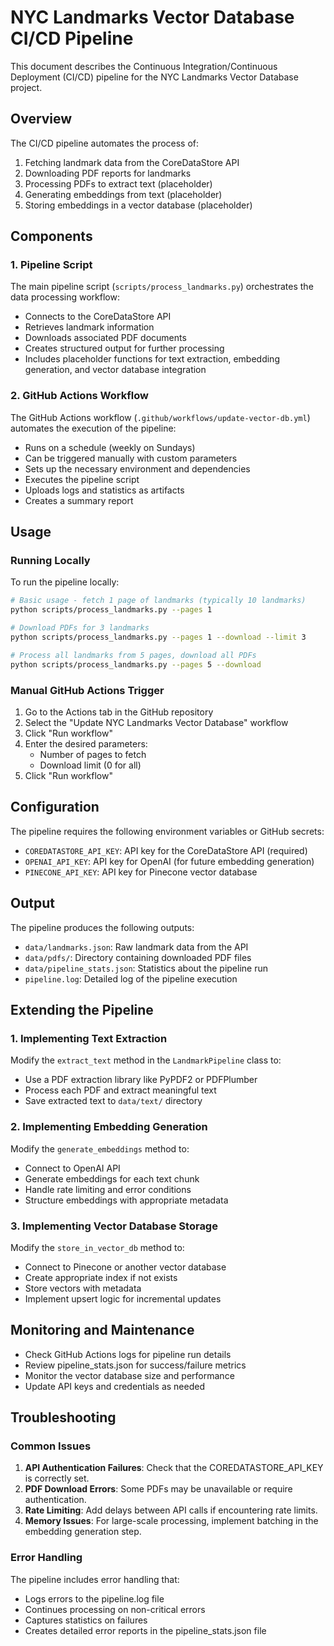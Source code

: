 # NYC Landmarks Vector Database CI/CD Pipeline

This document describes the Continuous Integration/Continuous Deployment (CI/CD)
pipeline for the NYC Landmarks Vector Database project.

## Overview

The CI/CD pipeline automates the process of:

1. Fetching landmark data from the CoreDataStore API
1. Downloading PDF reports for landmarks
1. Processing PDFs to extract text (placeholder)
1. Generating embeddings from text (placeholder)
1. Storing embeddings in a vector database (placeholder)

## Components

### 1. Pipeline Script

The main pipeline script (`scripts/process_landmarks.py`) orchestrates the data
processing workflow:

- Connects to the CoreDataStore API
- Retrieves landmark information
- Downloads associated PDF documents
- Creates structured output for further processing
- Includes placeholder functions for text extraction, embedding generation, and vector
  database integration

### 2. GitHub Actions Workflow

The GitHub Actions workflow (`.github/workflows/update-vector-db.yml`) automates the
execution of the pipeline:

- Runs on a schedule (weekly on Sundays)
- Can be triggered manually with custom parameters
- Sets up the necessary environment and dependencies
- Executes the pipeline script
- Uploads logs and statistics as artifacts
- Creates a summary report

## Usage

### Running Locally

To run the pipeline locally:

```bash
# Basic usage - fetch 1 page of landmarks (typically 10 landmarks)
python scripts/process_landmarks.py --pages 1

# Download PDFs for 3 landmarks
python scripts/process_landmarks.py --pages 1 --download --limit 3

# Process all landmarks from 5 pages, download all PDFs
python scripts/process_landmarks.py --pages 5 --download
```

### Manual GitHub Actions Trigger

1. Go to the Actions tab in the GitHub repository
1. Select the "Update NYC Landmarks Vector Database" workflow
1. Click "Run workflow"
1. Enter the desired parameters:
   - Number of pages to fetch
   - Download limit (0 for all)
1. Click "Run workflow"

## Configuration

The pipeline requires the following environment variables or GitHub secrets:

- `COREDATASTORE_API_KEY`: API key for the CoreDataStore API (required)
- `OPENAI_API_KEY`: API key for OpenAI (for future embedding generation)
- `PINECONE_API_KEY`: API key for Pinecone vector database

## Output

The pipeline produces the following outputs:

- `data/landmarks.json`: Raw landmark data from the API
- `data/pdfs/`: Directory containing downloaded PDF files
- `data/pipeline_stats.json`: Statistics about the pipeline run
- `pipeline.log`: Detailed log of the pipeline execution

## Extending the Pipeline

### 1. Implementing Text Extraction

Modify the `extract_text` method in the `LandmarkPipeline` class to:

- Use a PDF extraction library like PyPDF2 or PDFPlumber
- Process each PDF and extract meaningful text
- Save extracted text to `data/text/` directory

### 2. Implementing Embedding Generation

Modify the `generate_embeddings` method to:

- Connect to OpenAI API
- Generate embeddings for each text chunk
- Handle rate limiting and error conditions
- Structure embeddings with appropriate metadata

### 3. Implementing Vector Database Storage

Modify the `store_in_vector_db` method to:

- Connect to Pinecone or another vector database
- Create appropriate index if not exists
- Store vectors with metadata
- Implement upsert logic for incremental updates

## Monitoring and Maintenance

- Check GitHub Actions logs for pipeline run details
- Review pipeline_stats.json for success/failure metrics
- Monitor the vector database size and performance
- Update API keys and credentials as needed

## Troubleshooting

### Common Issues

1. **API Authentication Failures**: Check that the COREDATASTORE_API_KEY is correctly
   set.
1. **PDF Download Errors**: Some PDFs may be unavailable or require authentication.
1. **Rate Limiting**: Add delays between API calls if encountering rate limits.
1. **Memory Issues**: For large-scale processing, implement batching in the embedding
   generation step.

### Error Handling

The pipeline includes error handling that:

- Logs errors to the pipeline.log file
- Continues processing on non-critical errors
- Captures statistics on failures
- Creates detailed error reports in the pipeline_stats.json file
